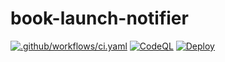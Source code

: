 # book-launch-notifier
[![.github/workflows/ci.yaml](https://github.com/blck-snwmn/book-launch-notifier/actions/workflows/ci.yaml/badge.svg)](https://github.com/blck-snwmn/book-launch-notifier/actions/workflows/ci.yaml)
[![CodeQL](https://github.com/blck-snwmn/book-launch-notifier/actions/workflows/github-code-scanning/codeql/badge.svg)](https://github.com/blck-snwmn/book-launch-notifier/actions/workflows/github-code-scanning/codeql)
[![Deploy](https://github.com/blck-snwmn/book-launch-notifier/actions/workflows/deploy.yaml/badge.svg)](https://github.com/blck-snwmn/book-launch-notifier/actions/workflows/deploy.yaml)
